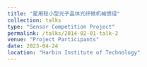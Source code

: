 ```yaml
---
title: "星用轻小型光子晶体光纤微机械惯组"
collection: talks
type: "Sensor Competition Project"
permalink: /talks/2014-02-01-talk-2
venue: "Project Participants"
date: 2023-04-24
location: "Harbin Institute of Technology"
---
```

